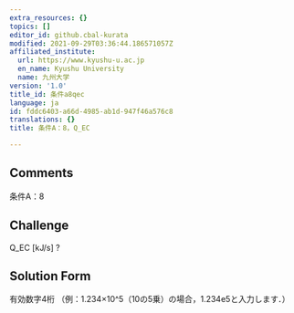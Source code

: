 ```yaml
---
extra_resources: {}
topics: []
editor_id: github.cbal-kurata
modified: 2021-09-29T03:36:44.186571057Z
affiliated_institute:
  url: https://www.kyushu-u.ac.jp
  en_name: Kyushu University
  name: 九州大学
version: '1.0'
title_id: 条件a8qec
language: ja
id: fddc6403-a66d-4985-ab1d-947f46a576c8
translations: {}
title: 条件A：8，Q_EC

---
```


## Comments
条件A：8

## Challenge
Q_EC [kJ/s] ?

## Solution Form
有効数字4桁
（例：1.234×10^5（10の5乗）の場合，1.234e5と入力します．）




